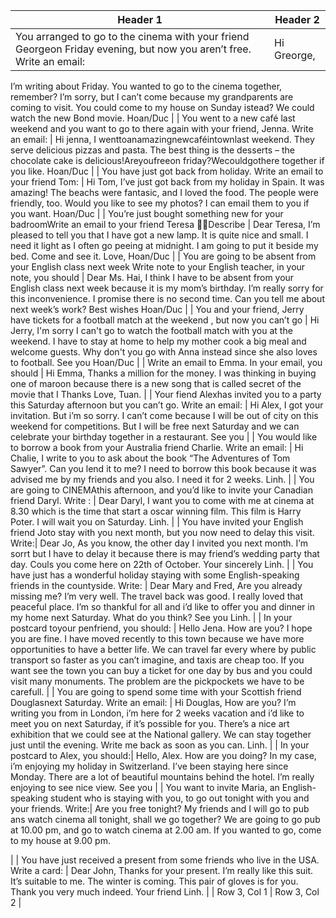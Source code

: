 | Header 1 | Header 2 |
|----------|----------|
| You arranged to go to the cinema with your friend Georgeon Friday evening, but now you aren’t free. Write an email: | Hi Greorge,
I’m writing about Friday. You wanted to go to the cinema together, remember? I’m sorry, but I can’t come because my grandparents are coming to visit. You could come to my house on Sunday istead? We could watch the new Bond movie.
Hoan/Duc
 | 
| You went to a new café last weekend and you want to go to there again with your friend, Jenna.
Write an email:
 | Hi jenna,
I wenttoanamazingnewcaféintownlast weekend. They serve delicious pizzas and pasta. The best thing is the desserts – the chocolate cake is delicious!Areyoufreeon friday?Wecouldgothere together if you like.
Hoan/Duc
 | 
| You have just got back from holiday. Write an email to your friend Tom: | Hi Tom,
I’ve just got back from my holiday in Spain. It was amazing! The beachs were fantasic, and I loved the food. The people were friendly, too. Would you like to see my photos? I can email them to you if you want.
Hoan/Duc
 |
| You’re just bought something new for your badroomWrite an email to your friend Teresa Describe  | Dear Teresa,
I’m pleased to tell you that I have got a new lamp. It is quite nice and small. I need it light as I often go peeing at midnight. I am going to put it beside my bed. Come and see it. Love,
 Hoan/Duc
 | 
| You are going to be absent from your English class next week
Write note to your English teacher, in your note, you should
 | Dear Ms. Hai,
I think I have to be absent from your English class next week because it is my mom’s birthday. I’m really sorry for this inconvenience. I promise there is no second time. Can you tell me about next week’s work?
Best wishes
Hoan/Duc
 | 
| You and your friend, Jerry have tickets for a football match at the weekend , but now you can’t go | Hi Jerry,
I'm sorry I can't go to watch the football match with you at the weekend. I have to stay at home to help my mother cook a big meal and welcome guests. Why don't you go with Anna instead since she also loves to football.
See you
Hoan/Duc
|
| Write an email to Emma. In your email, you should | Hi Emma,
Thanks a million for the money. I was thinking in buying one of maroon because there is a new song that is called secret of the movie that I Thanks
Love, Tuan.
 | 
| Your fiend Alexhas invited you to a party this Saturday afternoon but you can’t go.
Write an email:
 | Hi Alex,
I got your invitation. But i’m so sorry. I can’t come because I will be out of city on this weekend for competitions. But I will be free next Saturday and we can celebrate your birthday together in a restaurant.
See you
 | 
| You would like to borrow a book from your Australia friend Charlie. Write an email: | Hi Chalie,
I write to you to ask about the book “The Adventures of Tom Sawyer”. Can you lend it to me? I need to borrow this book because it was
advised me by my friends and you also. I need it for 2 weeks.
Linh.
 |
| You are going to CINEMAthis afternoon, and you’d like to invite your Canadian friend Daryl. Write : | Dear Daryl,
I want you to come with me at cinema at 8.30 which is the time that start a oscar winning film. This film is Harry Poter. I will wait you on Saturday. Linh.
 | 
| You have invited your English friend Joto stay with you next month, but you now need to delay this visit. Write:| Dear Jo,
As you know, the other day I invited you next month. I’m sorrt but I have to delay it because there is may friend’s wedding party that day.
Couls you come here on 22th of October.
Your sincerely Linh.
| 
| You have just has a wonderful holiday staying with some English-speaking friends in the countyside. Write: | Dear Mary and Fred,
Are you already missing me? I’m very well. The travel back was good. I really loved that peaceful place. I’m so thankful for all and i’d like to offer you and dinner in my home next Saturday. What do you think?
See you Linh.
 |
| In your postcard toyour penfriend, you should: | Hello Jena. How are you?
I hope you are fine.
I have moved recently to this town because we have more opportunities to have a better life. We can travel far every where by public transport so faster as you can’t imagine, and taxis are cheap too. If you want see the town you can buy a ticket for one day by bus and you could visit many monuments. The problem are the pickpockets we have to be carefull. 
 | 
| You are going to spend some time with your Scottish friend Douglasnext Saturday. Write an email: | Hi Douglas, How are you?
I’m writing you from in London, i’m here for 2 weeks vacation and i’d like to meet you on next Saturday, if it’s possible for you. There’s a nice art exhibition that we could see at the National gallery. We can stay together just until the evening. Write me back as soon as you can.
Linh.
 | 
| In your postcard to Alex, you should:| Hello, Alex. How are you doing?
In my case, i’m enjoying my holiday in Switzerland. I’ve been staying here since Monday. There are a lot of beautiful mountains behind the hotel. I’m really enjoying to see nice view. See you
 |
| You want to invite Maria, an English-speaking student who is staying with you, to go out tonight with you and your friends. Write:| Are you free tonight? My friends and I will go to pub ans watch cinema all tonight, shall we go together?
We are going to go pub at 10.00 pm, and go to watch cinema at 2.00 am. If you wanted to go, come to my house at 9.00 pm.

 |
| You have just received a present from some friends who live in the USA. Write a card: | Dear John,
Thanks for your present. I’m really like this suit. It’s suitable to me. The winter is coming. This pair of gloves is for you. Thank you very much indeed. Your friend Linh.
 |
| Row 3, Col 1 | Row 3, Col 2 |